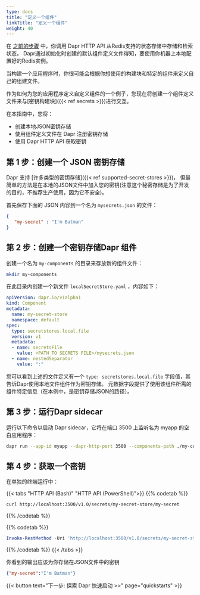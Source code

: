 ```yaml
---
type: docs
title: "定义一个组件"
linkTitle: "定义一个组件"
weight: 40
---
```


在 [之前的步骤]({{X13X}}) 中，你调用 Dapr HTTP API 从Redis支持的状态存储中存储和检索状态。 Dapr通过初始化时创建的默认组件定义文件得知，要使用你机器上本地配置好的Redis实例。

当构建一个应用程序时，你很可能会根据你想使用的构建块和特定的组件来定义自己的组建文件。

作为如何为您的应用程序定义自定义组件的一个例子，您现在将创建一个组件定义文件来与[密钥构建块]({{< ref secrets >}})进行交互。

在本指南中，您将：
- 创建本地JSON密钥存储
- 使用组件定义文件在 Dapr 注册密钥存储
- 使用 Dapr HTTP API 获取密钥

## 第 1 步：创建一个 JSON 密钥存储

Dapr 支持 [许多类型的密钥存储]({{< ref supported-secret-stores >}})， 但最简单的方法是在本地的JSON文件中加入您的密钥(注意这个秘密存储是为了开发的目的，不推荐生产使用，因为它不安全)。

首先保存下面的 JSON 内容到一个名为 `mysecrets.json` 的文件：

```json
{
   "my-secret" : "I'm Batman"
}
```

## 第 2 步：创建一个密钥存储Dapr 组件

创建一个名为 `my-components` 的目录来存放新的组件文件：

```bash
mkdir my-components
```

在此目录内创建一个新文件 `localSecretStore.yaml` ，内容如下：


```yaml
apiVersion: dapr.io/v1alpha1
kind: Component
metadata:
  name: my-secret-store
  namespace: default
spec:
  type: secretstores.local.file
  version: v1
  metadata:
  - name: secretsFile
    value: <PATH TO SECRETS FILE>/mysecrets.json
  - name: nestedSeparator
    value: ":"
```

您可以看到上述的文件定义有一个 `type: secretstores.local.file` 字段值，其告诉Dapr使用本地文件组件作为密钥存储。 元数据字段提供了使用该组件所需的组件特定信息（在本例中，是密钥存储JSON的路径）。

## 第 3 步：运行Dapr sidecar

运行以下命令以启动 Dapr sidecar，它将在端口 3500 上监听名为 myapp 的空白应用程序：

```bash
dapr run --app-id myapp --dapr-http-port 3500 --components-path ./my-components
```

## 第 4 步：获取一个密钥

在单独的终端运行中：

{{< tabs "HTTP API (Bash)" "HTTP API (PowerShell)">}}
{{% codetab %}}

```bash
curl http://localhost:3500/v1.0/secrets/my-secret-store/my-secret
```
{{% /codetab %}}

{{% codetab %}}
```powershell
Invoke-RestMethod -Uri 'http://localhost:3500/v1.0/secrets/my-secret-store/my-secret'
```
{{% /codetab %}}
{{< /tabs >}}

你看到的输出应该为你存储在JSON文件中的密钥

```json
{"my-secret":"I'm Batman"}
```

{{< button text="下一步: 探索 Dapr 快速启动 >>" page="quickstarts" >}}
